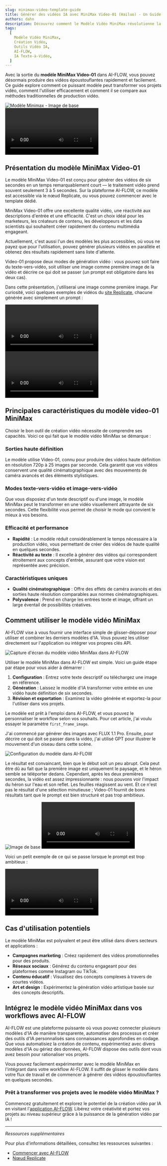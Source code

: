 ```yaml
---
slug: minimax-video-template-guide
title: Générer des vidéos IA avec MiniMax Video-01 (Hailuo) - Un Guide Complet
authors: dahn
description: Découvrez comment le Modèle Vidéo MiniMax révolutionne la création vidéo. Ce guide couvre ses fonctionnalités, des conseils d'utilisation, et des comparaisons avec les méthodes traditionnelles pour améliorer vos projets vidéo.
tags:
  [
    Modèle Vidéo MiniMax,
    Création Vidéo,
    Outils Vidéo IA,
    AI-FLOW,
    IA Texte-à-Vidéo,
  ]
---
```


<head>
  <meta name="twitter:card" content="summary_large_image"/>
  <meta name="twitter:title" content="Transformez Vos Projets Vidéo avec le Modèle Vidéo MiniMax" />
  <meta name="twitter:description" content="Explorez le Modèle Vidéo MiniMax pour une création vidéo efficace et de haute qualité. Découvrez ses fonctionnalités, son utilisation, et comment il se compare aux méthodes traditionnelles." />
  <meta name="twitter:creator" content="@AIFlowApp"/>
  <meta name="twitter:image" content="https://docs.ai-flow.net/img/blog-images/minimax-video-template.png"/>
  <meta name="twitter:image:alt" content="Modèle Vidéo MiniMax en Action"/>
  <meta property="og:title" content="Transformez Vos Projets Vidéo avec le Modèle Vidéo MiniMax"/>
  <meta property="og:description" content="Découvrez comment le Modèle Vidéo MiniMax peut améliorer vos projets vidéo avec une efficacité et une qualité pilotées par l'IA. Découvrez ses fonctionnalités et des conseils d'intégration."/>
  <meta property="og:image" content="https://docs.ai-flow.net/img/blog-images/minimax-video-template.png"/>
</head>

Avec la sortie du **modèle MiniMax Video-01** dans AI-FLOW, vous pouvez désormais produire des vidéos époustouflantes rapidement et facilement. Ce guide explore comment ce puissant modèle peut transformer vos projets vidéo, comment l'utiliser efficacement et comment il se compare aux méthodes traditionnelles de production vidéo.

<div class="flex flex-row justify-center gap-4 w-full md:w-[50%]">
    <span class="flex flex-1 justify-center items-center">
        <img src="/fr/img/blog-images/minimax-video-template-guide-0.png" alt="Modèle Minimax - Image de base" class="w-full max-w-[468px] h-auto object-cover"/>
    </span>
    <span class="flex flex-1 justify-center items-center">
        <video controls autoplay loop class="w-full max-w-[468px] h-auto object-cover" alt="Modèle Minimax - Vidéo générée">
            <source src="/fr/img/blog-images/minimax-video-template-guide-4.mp4" type="video/mp4"/>
        </video>
    </span>
</div>

## Présentation du modèle MiniMax Video-01

Le modèle MiniMax Video-01 est conçu pour générer des vidéos de six secondes en un temps remarquablement court — le traitement vidéo prend souvent seulement 3 à 5 secondes. Sur la plateforme AI-FLOW, ce modèle est accessible via le nœud Replicate, ou vous pouvez commencer avec le template dédié.

MiniMax Video-01 offre une excellente qualité vidéo, une réactivité aux descriptions d'entrée et une efficacité. C'est un choix idéal pour les marketeurs, les créateurs de contenu, les développeurs et les data scientists qui souhaitent créer rapidement du contenu multimédia engageant.

Actuellement, c'est aussi l'un des modèles les plus accessibles, où vous ne payez que pour l'utilisation, pouvez générer plusieurs vidéos en parallèle et obtenez des résultats rapidement sans liste d'attente.

Video-01 propose deux modes de génération vidéo : vous pouvez soit faire du texte-vers-vidéo, soit utiliser une image comme première image de la vidéo et décrire ce qui doit se passer (un prompt est obligatoire dans les deux cas).

Dans cette présentation, j'utiliserai une image comme première image. Par curiosité, voici quelques exemples de vidéos du [site Replicate](https://replicate.com/minimax/video-01), chacune générée avec simplement un prompt :

<div class="flex flex-row justify-center gap-4 w-full md:w-[50%]">
    <span class="flex flex-1 justify-center items-center">
        <video controls autoplay loop class="w-full max-w-[468px] h-auto object-cover" alt="Exemple de vidéo 1">
            <source src="/fr/img/blog-images/minimax-video-template-guide-5.mp4" type="video/mp4"/>
        </video>
    </span>
    <span class="flex flex-1 justify-center items-center">
        <video controls autoplay loop class="w-full max-w-[468px] h-auto object-cover" alt="Exemple de vidéo 2">
            <source src="/fr/img/blog-images/minimax-video-template-guide-6.mp4" type="video/mp4"/>
        </video>
    </span>
</div>

## Principales caractéristiques du modèle video-01 MiniMax

Choisir le bon outil de création vidéo nécessite de comprendre ses capacités. Voici ce qui fait que le modèle vidéo MiniMax se démarque :

### Sorties haute définition

Le modèle utilise Video-01, connu pour produire des vidéos haute définition en résolution 720p à 25 images par seconde. Cela garantit que vos vidéos conservent une qualité cinématographique avec des mouvements de caméra avancés et des éléments stylistiques.

### Modes texte-vers-vidéo et image-vers-vidéo

Que vous disposiez d'un texte descriptif ou d'une image, le modèle MiniMax peut le transformer en une vidéo visuellement attrayante de six secondes. Cette flexibilité vous permet de choisir le mode qui convient le mieux à vos besoins.

### Efficacité et performance

- **Rapidité** : Le modèle réduit considérablement le temps nécessaire à la production vidéo, vous permettant de créer des vidéos de haute qualité en quelques secondes.
- **Réactivité au texte** : Il excelle à générer des vidéos qui correspondent étroitement aux concepts d'entrée, assurant que votre vision est représentée avec précision.

### Caractéristiques uniques

- **Qualité cinématographique** : Offre des effets de caméra avancés et des sorties haute résolution comparables aux normes cinématographiques.
- **Polyvalence** : Prend en charge les entrées texte et image, offrant un large éventail de possibilités créatives.

## Comment utiliser le modèle vidéo MiniMax

AI-FLOW vise à vous fournir une interface simple de glisser-déposer pour utiliser et combiner les derniers modèles d'IA. Vous pouvez les utiliser directement sur l'application ou intégrer vos propres clés API.

![Capture d'écran du modèle vidéo MiniMax dans AI-FLOW](/img/blog-images/minimax-video-template-guide-7.png)

Utiliser le modèle MiniMax dans AI-FLOW est simple. Voici un guide étape par étape pour vous aider à démarrer :

1. **Configuration** : Entrez votre texte descriptif ou téléchargez une image en référence.
2. **Génération** : Laissez le modèle d'IA transformer votre entrée en une vidéo haute définition de six secondes.
3. **Révision et exportation** : Examinez la vidéo générée et exportez-la pour l'utiliser dans vos projets.

Le modèle est prêt à l'emploi dans AI-FLOW, et vous pouvez le personnaliser le workflow selon vos souhaits. Pour cet article, j'ai voulu essayer le paramètre `first_frame_image`.

J'ai commencé par générer des images avec FLUX 1.1 Pro. Ensuite, pour décrire ce qui doit se passer dans la vidéo, j'ai utilisé GPT pour illustrer le mouvement d'un oiseau dans cette scène.

![Configuration du modèle dans AI-FLOW](/img/blog-images/minimax-video-template-guide-3.png)

Le résultat est convaincant, bien que le début soit un peu abrupt. Cela peut être dû au fait que la première image est uniquement le paysage, et le héron semble se téléporter dedans. Cependant, après les deux premières secondes, la vidéo est assez impressionnante : nous pouvons voir l'impact du héron sur l'eau et son reflet. Les feuilles réagissent au vent. Et ce n'est pas le résultat d'une sélection minutieuse ; Video-01 fournit de bons résultats tant que le prompt est bien structuré et pas trop ambitieux.

<div class="flex flex-row justify-center gap-4 w-full md:w-[50%]">
    <span class="flex flex-1 justify-center items-center">
        <img src="/fr/img/blog-images/minimax-video-template-guide-0.png" alt="Image de base" class="w-full max-w-[468px] h-auto object-cover"/>
    </span>
    <span class="flex flex-1 justify-center items-center">
        <video controls autoplay loop class="w-full max-w-[468px] h-auto object-cover" alt="Vidéo générée">
            <source src="/fr/img/blog-images/minimax-video-template-guide-4.mp4" type="video/mp4"/>
        </video>
    </span>
</div>

Voici un petit exemple de ce qui se passe lorsque le prompt est trop ambitieux :

<video controls autoplay loop class="w-[300px] h-auto object-cover" alt="Prompt trop ambitieux">
    <source src="/fr/img/blog-images/minimax-video-template-guide-8.mp4" type="video/mp4"/>
</video>

## Cas d'utilisation potentiels

Le modèle MiniMax est polyvalent et peut être utilisé dans divers secteurs et applications :

- **Campagnes marketing** : Créez rapidement des vidéos promotionnelles pour des produits.
- **Réseaux sociaux** : Générez du contenu engageant pour des plateformes comme Instagram ou TikTok.
- **Contenu éducatif** : Visualisez des concepts complexes à travers de courtes vidéos.
- **Art et design** : Expérimentez la génération vidéo artistique basée sur des concepts descriptifs.

## Intégrez le modèle vidéo MiniMax dans vos workflows avec AI-FLOW

AI-FLOW est une plateforme puissante où vous pouvez connecter plusieurs modèles d'IA de manière transparente, automatiser des processus et créer des outils d'IA personnalisés sans connaissances approfondies en codage. Que vous automatisiez la création de contenu, expérimentiez avec divers modèles d'IA ou gériez des données, AI-FLOW dispose des outils dont vous avez besoin pour rationaliser vos projets.

Vous pouvez facilement expérimenter avec le modèle MiniMax en l'intégrant dans votre workflow AI-FLOW. Il suffit de glisser le modèle dans votre flux de travail et de commencer à générer des vidéos époustouflantes en quelques secondes.

### Prêt à transformer vos projets avec le modèle vidéo MiniMax ?

Commencez gratuitement et explorez le potentiel de la création vidéo par IA en visitant l'[application AI-FLOW](https://app.ai-flow.net/). Libérez votre créativité et portez vos projets au niveau supérieur grâce à la puissance de la génération vidéo par IA !

---

_Ressources supplémentaires_

Pour plus d'informations détaillées, consultez les ressources suivantes :

- [Commencer avec AI-FLOW](/blog/getting-started-with-ai-flow)
- [Nœud Replicate](/blog/replicate-node)
